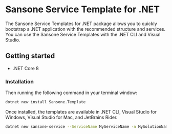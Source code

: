 ﻿# Sansone Service Template for .NET

The Sansone Service Templates for .NET package allows you to quickly bootstrap a .NET application with the recommended
structure and services. You can use the Sansone Service Templates with the .NET CLI and Visual Studio.

## Getting started

* .NET Core 8

### Installation

Then running the following command in your terminal window:

```bash
dotnet new install Sansone.Template
```

Once installed, the templates are available in .NET CLI, Visual Studio for Windows, Visual Studio for Mac, and JetBrains
Rider.

```bash
dotnet new sansone-service --ServiceName MyServiceName -n MySolutionName
```
